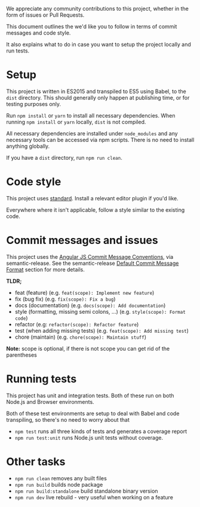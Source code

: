 We appreciate any community contributions to this project, whether in the form of issues or Pull Requests.

This document outlines the we'd like you to follow in terms of commit messages and code style.

It also explains what to do in case you want to setup the project locally and run tests.

# Setup

This project is written in ES2015 and transpiled to ES5 using Babel, to the `dist` directory. This should generally only happen at publishing time, or for testing purposes only.

Run `npm install` or `yarn` to install all necessary dependencies. When running `npm install` or `yarn` locally, `dist` is not compiled.

All necessary dependencies are installed under `node_modules` and any necessary tools can be accessed via npm scripts. There is no need to install anything globally.

If you have a `dist` directory, run `npm run clean`.


# Code style

This project uses [standard](https://github.com/feross/standard). Install a relevant editor plugin if you'd like.

Everywhere where it isn't applicable, follow a style similar to the existing code.

# Commit messages and issues

This project uses the [Angular JS Commit Message Conventions](https://docs.google.com/document/d/1QrDFcIiPjSLDn3EL15IJygNPiHORgU1_OOAqWjiDU5Y/edit), via semantic-release. See the semantic-release [Default Commit Message Format](https://github.com/semantic-release/semantic-release#default-commit-message-format) section for more details.

**TLDR;**

- feat (feature) (e.g. `feat(scope): Implement new feature`)
- fix (bug fix) (e.g. `fix(scope): Fix a bug`)
- docs (documentation) (e.g. `docs(scope): Add documentation`)
- style (formatting, missing semi colons, …) (e.g. `style(scope): Format code`)
- refactor (e.g: `refactor(scope): Refactor feature`)
- test (when adding missing tests) (e.g. `feat(scope): Add missing test`)
- chore (maintain) (e.g. `chore(scope): Maintain stuff`)

**Note:** scope is optional, if there is not scope you can get rid of the parentheses 

# Running tests

This project has unit and integration tests. Both of these run on both Node.js and Browser environments.

Both of these test environments are setup to deal with Babel and code transpiling, so there's no need to worry about that

- `npm test` runs all three kinds of tests and generates a coverage report
- `npm run test:unit` runs Node.js unit tests without coverage.

# Other tasks

- `npm run clean` removes any built files
- `npm run build` builds node package
- `npm run build:standalone` build standalone binary version
- `npm run dev` live rebuild - very useful when working on a feature
